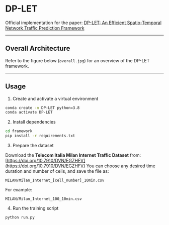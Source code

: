 # DP-LET

Official implementation for the paper:  [DP-LET: An Efficient Spatio-Temporal Network Traffic Prediction Framework](https://arxiv.org/abs/2504.03792)

---

## Overall Architecture

Refer to the figure below (`overall.jpg`) for an overview of the DP-LET framework.

---

## Usage

1. Create and activate a virtual environment
```bash
conda create -n DP-LET python=3.8
conda activate DP-LET
```

2. Install dependencies
```bash
cd framework
pip install -r requirements.txt
```

3. Prepare the dataset

Download the **Telecom Italia Milan Internet Traffic Dataset** from:  
[https://doi.org/10.7910/DVN/EGZHFV](https://doi.org/10.7910/DVN/EGZHFV)
You can choose any desired time duration and number of cells, and save the file as:
```
MILAN/Milan_Internet_[cell_number]_10min.csv
```
For example:
```
MILAN/Milan_Internet_100_10min.csv
```

4. Run the training script
```bash
python run.py
```

